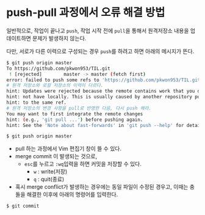 # push-pull 과정에서 오류 해결 방법

일반적으로, 작업이 끝나고 `push`, 작업 시작 전에  `pull`을 통해서 원격저장소 내용을 업데이트하면 문제가 발생하지 않는다.

다만, 서로가 다른 이력으로 구성되는 경우 `push`를 하려고 하면 아래의 메시지가 뜬다.

```bash
$ git push origin master
To https://github.com/pkwon953/TIL.git
 ! [rejected]        master -> master (fetch first)
error: failed to push some refs to 'https://github.com/pkwon953/TIL.git'
# 원격 저장소와 로컬 저장소의 이력이 다르다.
hint: Updates were rejected because the remote contains work that you do
hint: not have locally. This is usually caused by another repository pushing
hint: to the same ref.
# 원격 저장소의 변경 사항을 pull로 반영한 다음, 다시 push 해라.
You may want to first integrate the remote changes
hint: (e.g., 'git pull ...') before pushing again.
hint: See the 'Note about fast-forwards' in 'git push --help' for details.

```

```bash
$ git push origin master
```

* pull 하는 과정에서 Vim 편집기 창이 뜰 수 있다.
* merge commit 이 발생되는 것으로,
  * `esc`를 누르고 `:wq`입력을 하면 커밋을 저장할 수 있다.
    * `w` : write(저장)
    * `q` : quit(종료)
* 혹시 merge conflict가 발생하는 경우에는 동일 파일이 수정된 경우고, 이때는 충돌을 해결한 이후에 아래의 명령어를 입력한다.

```bash
$ git commit
```

  